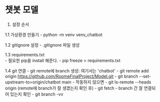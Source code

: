# 챗봇 모델 

1. 설정 순서 

1.1 가상환경 만들기
    - python -m venv venv_chatbot

1.2  gitignore 설정
    - .gitignore 파일 생성

1.3 requirements.txt    
    - 필요한 pip을 install 해준다. 
    - pip freeze > requirements.txt

1.4 git 연결 
    - git remote에 branch 생성: 여기서는 'chatbot'
    - git remote add origin https://github.com/RoomeFinalProject/Model.git
    - git branch --set-upstream-to=origin/chatbot main
        - 작동하지 않으면 
            - git ls-remote --heads origin (remote에 branch가 잘 생겼는지 확인 후)
            - git fetch 
    - branch 간 잘 연결되어 있는지 확인
        - git branch -vv
    
        


